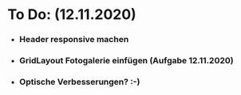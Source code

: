 # To Do: (12.11.2020)

- ### Header responsive machen

- ### GridLayout Fotogalerie einfügen (Aufgabe 12.11.2020)
- ### Optische Verbesserungen? :-)
